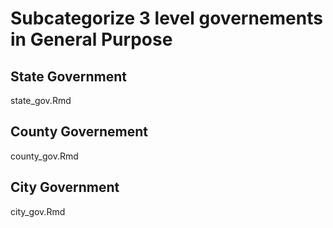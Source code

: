 # Subcategorize 3 level governements in General Purpose
## State Government
state_gov.Rmd
## County Governement
county_gov.Rmd
## City Government
city_gov.Rmd
